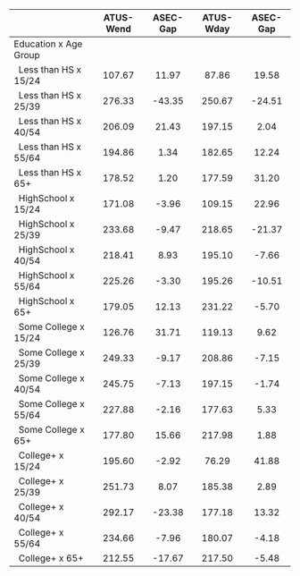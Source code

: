 
|                      |    ATUS-Wend |     ASEC-Gap |    ATUS-Wday |     ASEC-Gap |
| -------------------- | :----------: | :----------: | :----------: | :----------: |
| Education x Age Group |              |              |              |              |
| &nbsp;&nbsp;Less than HS x 15/24 |       107.67 |        11.97 |        87.86 |        19.58 |
| &nbsp;&nbsp;Less than HS x 25/39 |       276.33 |       -43.35 |       250.67 |       -24.51 |
| &nbsp;&nbsp;Less than HS x 40/54 |       206.09 |        21.43 |       197.15 |         2.04 |
| &nbsp;&nbsp;Less than HS x 55/64 |       194.86 |         1.34 |       182.65 |        12.24 |
| &nbsp;&nbsp;Less than HS x 65+ |       178.52 |         1.20 |       177.59 |        31.20 |
| &nbsp;&nbsp;HighSchool x 15/24 |       171.08 |        -3.96 |       109.15 |        22.96 |
| &nbsp;&nbsp;HighSchool x 25/39 |       233.68 |        -9.47 |       218.65 |       -21.37 |
| &nbsp;&nbsp;HighSchool x 40/54 |       218.41 |         8.93 |       195.10 |        -7.66 |
| &nbsp;&nbsp;HighSchool x 55/64 |       225.26 |        -3.30 |       195.26 |       -10.51 |
| &nbsp;&nbsp;HighSchool x 65+ |       179.05 |        12.13 |       231.22 |        -5.70 |
| &nbsp;&nbsp;Some College x 15/24 |       126.76 |        31.71 |       119.13 |         9.62 |
| &nbsp;&nbsp;Some College x 25/39 |       249.33 |        -9.17 |       208.86 |        -7.15 |
| &nbsp;&nbsp;Some College x 40/54 |       245.75 |        -7.13 |       197.15 |        -1.74 |
| &nbsp;&nbsp;Some College x 55/64 |       227.88 |        -2.16 |       177.63 |         5.33 |
| &nbsp;&nbsp;Some College x 65+ |       177.80 |        15.66 |       217.98 |         1.88 |
| &nbsp;&nbsp;College+ x 15/24 |       195.60 |        -2.92 |        76.29 |        41.88 |
| &nbsp;&nbsp;College+ x 25/39 |       251.73 |         8.07 |       185.38 |         2.89 |
| &nbsp;&nbsp;College+ x 40/54 |       292.17 |       -23.38 |       177.18 |        13.32 |
| &nbsp;&nbsp;College+ x 55/64 |       234.66 |        -7.96 |       180.07 |        -4.18 |
| &nbsp;&nbsp;College+ x 65+ |       212.55 |       -17.67 |       217.50 |        -5.48 |


